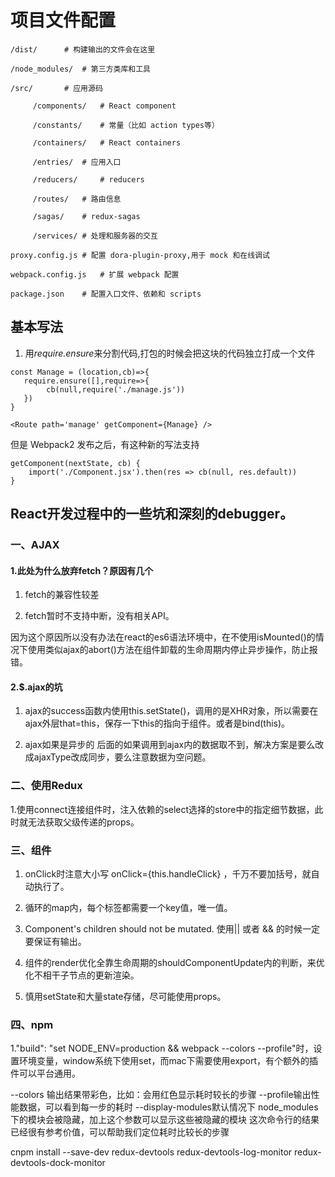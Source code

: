 # 项目文件配置

```
/dist/		# 构建输出的文件会在这里

/node_modules/	# 第三方类库和工具

/src/		# 应用源码

     /components/	# React component
     
     /constants/	# 常量（比如 action types等）
     
     /containers/	# React containers
     
     /entries/ 	# 应用入口
     
     /reducers/ 	# reducers
     
     /routes/	# 路由信息
     
     /sagas/	# redux-sagas
     
     /services/	# 处理和服务器的交互
     
proxy.config.js	# 配置 dora-plugin-proxy,用于 mock 和在线调试

webpack.config.js	# 扩展 webpack 配置

package.json	# 配置入口文件、依赖和 scripts
```

## 基本写法

1. 用*require.ensure*来分割代码,打包的时候会把这块的代码独立打成一个文件

```
const Manage = (location,cb)=>{
   require.ensure([],require=>{
        cb(null,require('./manage.js'))
   })
}

<Route path='manage' getComponent={Manage} />
```

但是 Webpack2 发布之后，有这种新的写法支持

```
getComponent(nextState, cb) {
    import('./Component.jsx').then(res => cb(null, res.default))
}
```

## React开发过程中的一些坑和深刻的debugger。

### 一、AJAX

#### 1.此处为什么放弃fetch？原因有几个

1. fetch的兼容性较差

2. fetch暂时不支持中断，没有相关API。

因为这个原因所以没有办法在react的es6语法环境中，在不使用isMounted()的情况下使用类似ajax的abort()方法在组件卸载的生命周期内停止异步操作，防止报错。

#### 2.$.ajax的坑

1. ajax的success函数内使用this.setState()，调用的是XHR对象，所以需要在ajax外层that=this，保存一下this的指向于组件。或者是bind(this)。

2. ajax如果是异步的 后面的如果调用到ajax内的数据取不到，解决方案是要么改成ajaxType改成同步，要么注意数据为空问题。

### 二、使用Redux

1.使用connect连接组件时，注入依赖的select选择的store中的指定细节数据，此时就无法获取父级传递的props。

### 三、组件

1. onClick时注意大小写 onClick={this.handleClick} ，千万不要加括号，就自动执行了。

2. 循环的map内，每个标签都需要一个key值，唯一值。

3. Component's children should not be mutated. 使用|| 或者 && 的时候一定要保证有输出。

4. 组件的render优化全靠生命周期的shouldComponentUpdate内的判断，来优化不相干子节点的更新渲染。

5. 慎用setState和大量state存储，尽可能使用props。

### 四、npm

1."build": "set NODE_ENV=production && webpack --colors --profile"时，设置环境变量，window系统下使用set，而mac下需要使用export，有个额外的插件可以平台通用。

--colors 输出结果带彩色，比如：会用红色显示耗时较长的步骤
--profile输出性能数据，可以看到每一步的耗时
--display-modules默认情况下 node_modules 下的模块会被隐藏，加上这个参数可以显示这些被隐藏的模块 这次命令行的结果已经很有参考价值，可以帮助我们定位耗时比较长的步骤

cnpm install --save-dev redux-devtools redux-devtools-log-monitor redux-devtools-dock-monitor